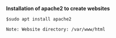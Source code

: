 **Installation of apache2 to create websites**

```
$sudo apt install apache2

Note: Website directory: /var/www/html
```